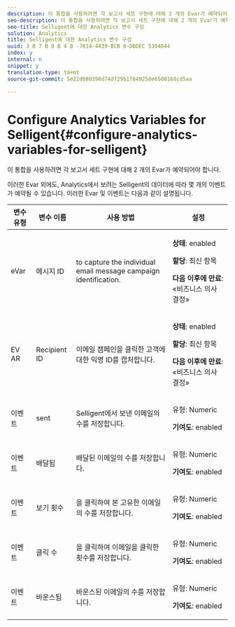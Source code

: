 ```yaml
---
description: 이 통합을 사용하려면 각 보고서 세트 구현에 대해 2 개의 Evar가 예약되어야 합니다.
seo-description: 이 통합을 사용하려면 각 보고서 세트 구현에 대해 2 개의 Evar가 예약되어야 합니다.
seo-title: Selligent에 대한 Analytics 변수 구성
solution: Analytics
title: Selligent에 대한 Analytics 변수 구성
uuid: 3 B 7 B 8 B 4 B -7614-4439-BCB 0-DBDEC 5304844
index: y
internal: n
snippet: y
translation-type: tm+mt
source-git-commit: 5e22d080398d74df29b1f849258e6500168cd5aa

---
```



# Configure Analytics Variables for Selligent{#configure-analytics-variables-for-selligent}

이 통합을 사용하려면 각 보고서 세트 구현에 대해 2 개의 Evar가 예약되어야 합니다.

이러한 Evar 외에도, Analytics에서 보려는 Selligent의 데이터에 따라 몇 개의 이벤트가 예약될 수 있습니다. 이러한 Evar 및 이벤트는 다음과 같이 설명됩니다.

<table id="table_2FFB865DBD80412F90DA8E224B12FB62"> 
 <thead> 
  <tr> 
   <th colname="col1" class="entry"> 변수 유형 </th> 
   <th colname="col2" class="entry"> 변수 이름 </th> 
   <th colname="col3" class="entry"> 사용 방법 </th> 
   <th colname="col4" class="entry"> 설정 </th> 
  </tr>
 </thead>
 <tbody> 
  <tr> 
   <td colname="col1"> eVar </td> 
   <td colname="col2"> 메시지 ID </td> 
   <td colname="col3"> to capture the individual email message campaign identification. </td> 
   <td colname="col4"> <p><b>상태</b>: enabled </p> <p><b>할당</b>: 최신 항목 </p> <p><b>다음 이후에 만료</b>: «비즈니스 의사 결정» </p> </td> 
  </tr> 
  <tr> 
   <td colname="col1"> EV AR </td> 
   <td colname="col2"> Recipient ID </td> 
   <td colname="col3"> 이메일 캠페인을 클릭한 고객에 대한 익명 ID를 캡처합니다. </td> 
   <td colname="col4"> <p><b>상태</b>: enabled </p> <p><b>할당</b>: 최신 항목 </p> <p><b>다음 이후에 만료</b>: «비즈니스 의사 결정» </p> </td> 
  </tr> 
  <tr> 
   <td colname="col1"> 이벤트 </td> 
   <td colname="col2"> sent </td> 
   <td colname="col3"> Selligent에서 보낸 이메일의 수를 저장합니다. </td> 
   <td colname="col4"> <p><b></b>유형: Numeric </p> <p><b>기여도</b>: enabled </p> </td> 
  </tr> 
  <tr> 
   <td colname="col1"> 이벤트 </td> 
   <td colname="col2"> 배달됨 </td> 
   <td colname="col3"> 배달된 이메일의 수를 저장합니다. </td> 
   <td colname="col4"> <p><b></b>유형: Numeric </p> <p><b>기여도</b>: enabled </p> </td> 
  </tr> 
  <tr> 
   <td colname="col1"> 이벤트 </td> 
   <td colname="col2"> 보기 횟수 </td> 
   <td colname="col3"> 을 클릭하여 본 고유한 이메일의 수를 저장합니다. </td> 
   <td colname="col4"> <p><b></b>유형: Numeric </p> <p><b>기여도</b>: enabled </p> </td> 
  </tr> 
  <tr> 
   <td colname="col1"> 이벤트 </td> 
   <td colname="col2"> 클릭 수 </td> 
   <td colname="col3"> 을 클릭하여 이메일을 클릭한 횟수를 저장합니다. </td> 
   <td colname="col4"> <p><b></b>유형: Numeric </p> <p><b>기여도</b>: enabled </p> </td> 
  </tr> 
  <tr> 
   <td colname="col1"> 이벤트 </td> 
   <td colname="col2"> 바운스됨 </td> 
   <td colname="col3"> 바운스된 이메일의 수를 저장합니다. </td> 
   <td colname="col4"> <p><b></b>유형: Numeric </p> <p><b>기여도</b>: enabled </p> </td> 
  </tr> 
 </tbody> 
</table>

